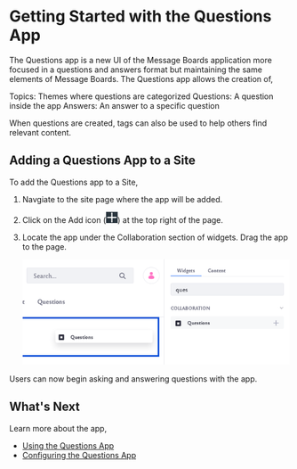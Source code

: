 # Getting Started with the Questions App

The Questions app is a new UI of the Message Boards application more focused in a questions and answers format but maintaining the same elements of Message Boards. The Questions app allows the creation of,

Topics: Themes where questions are categorized
Questions: A question inside the app
Answers: An answer to a specific question

When questions are created, tags can also be used to help others find relevant content.

## Adding a Questions App to a Site

To add the Questions app to a Site,

1. Navgiate to the site page where the app will be added.

1. Click on the Add icon (![Add icon](../../../images/icon-add-app.png)) at the top right of the page.

1. Locate the app under the Collaboration section of widgets. Drag the app to the page.

    ![Locate the Questions app listed under the Collaboration setion.](getting-started-with-the-questions-app/images/01.png)

Users can now begin asking and answering questions with the app.

## What's Next

Learn more about the app,

* [Using the Questions App](using-the-questions-app.md)
* [Configuring the Questions App](configuring-the-questions-app.md)